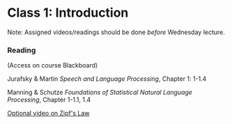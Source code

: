 Class 1: Introduction
============

Note: Assigned videos/readings should be done *before* Wednesday lecture. 

### Reading 
(Access on course Blackboard)

Jurafsky & Martin *Speech and Language Processing*, Chapter 1: 1-1.4 

Manning & Schutze *Foundations of Statistical Natural Language Processing*, Chapter 1-1.1, 1.4 

[Optional video on Zipf's Law](https://www.youtube.com/watch?v=fCn8zs912OE) 

